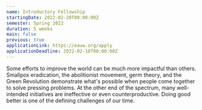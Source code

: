```yaml
---
name: Introductory Fellowship
startingDate: 2022-02-28T00:00:00Z
semester: Spring 2022
duration: 5 weeks
main: false
previous: true
applicationLink: https://eauw.org/apply
applicationDeadline: 2022-02-18T00:00:00Z
---
```


Some efforts to improve the world can be much more impactful than others. Smallpox eradication, the abolitionist movement, germ theory, and the Green Revolution demonstrate what's possible when people come together to solve pressing problems. At the other end of the spectrum, many well-intended initiatives are ineffective or even counterproductive. Doing good better is one of the defining challenges of our time.
